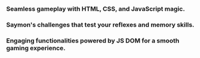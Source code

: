 ### Seamless gameplay with HTML, CSS, and JavaScript magic.
### Saymon's challenges that test your reflexes and memory skills.
### Engaging functionalities powered by JS DOM for a smooth gaming experience.

